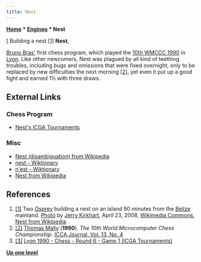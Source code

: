 ```yaml
---
title: Nest
---
```

**[Home](Home "Home") \* [Engines](Engines "Engines") \* Nest**



[ Building a nest <a id="cite-note-1" href="#cite-ref-1">[1]</a>
**Nest**,  

[Bruno Bras'](Bruno_Bras "Bruno Bras") first chess program, which played the [10th WMCCC 1990](WMCCC_1990 "WMCCC 1990") in [Lyon](https://en.wikipedia.org/wiki/Lyon). 
Like other newcomers, Nest was plagued by all kind of teething troubles, including bugs and omissions that were fixed overnight, only to be replaced by new difficulties the next morning 
<a id="cite-note-2" href="#cite-ref-2">[2]</a>, 
yet even it put up a good fight and earned 1½ with three draws. 



## External Links


### Chess Program


* [Nest's ICGA Tournaments](https://www.game-ai-forum.org/icga-tournaments/program.php?id=344)


### Misc


* [Nest (disambiguation) from Wikipedia](https://en.wikipedia.org/wiki/Nest_%28disambiguation%29)
* [nest - Wiktionary](https://en.wiktionary.org/wiki/nest)
* [n'est - Wiktionary](https://en.wiktionary.org/wiki/n'est)
* [Nest from Wikipedia](https://en.wikipedia.org/wiki/Nest)


## References


1. <a id="cite-ref-1" href="#cite-note-1">[1]</a> Two [Osprey](https://en.wikipedia.org/wiki/Osprey) building a nest on an island 90 minutes from the [Belize](https://en.wikipedia.org/wiki/Belize) mainland. [Photo](https://commons.wikimedia.org/wiki/File:Pandion_haliaetus_-Belize_-building_nest-8.jpg) by [Jerry Kirkhart](https://www.flickr.com/photos/33466410@N00), April 23, 2008, [Wikimedia Commons](https://en.wikipedia.org/wiki/Wikimedia_Commons), [Nest from Wikipedia](https://en.wikipedia.org/wiki/Nest)
2. <a id="cite-ref-2" href="#cite-note-2">[2]</a> [Thomas Mally](Thomas_Mally "Thomas Mally") (**1990**). *The 10th World Microcomputer Chess Championship*. [ICCA Journal, Vol. 13, No. 4](ICGA_Journal#13_4 "ICGA Journal")
3. <a id="cite-ref-3" href="#cite-note-3">[3]</a> [Lyon 1990 - Chess - Round 6 - Game 1 (ICGA Tournaments)](https://www.game-ai-forum.org/icga-tournaments/round.php?tournament=60&round=6&id=1)

**[Up one level](Engines "Engines")**







 
